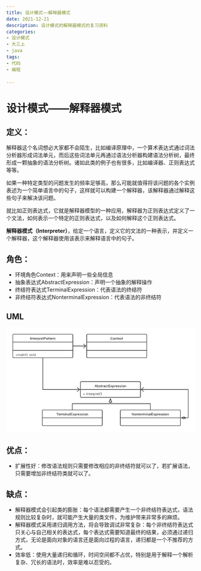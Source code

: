 ```yaml
---
title: 设计模式——解释器模式
date: 2021-12-21
description: 设计模式的解释器模式的复习资料
categories:
- 设计模式
- 大三上
- java
tags:
- 代码
- 编程

---
```


# 设计模式——解释器模式

## 定义：

解释器这个名词想必大家都不会陌生，比如编译原理中，一个算术表达式通过词法分析器形成词法单元，而后这些词法单元再通过语法分析器构建语法分析树，最终形成一颗抽象的语法分析树。诸如此类的例子也有很多，比如编译器、正则表达式等等。

如果一种特定类型的问题发生的频率足够高，那么可能就值得将该问题的各个实例表述为一个简单语言中的句子，这样就可以构建一个解释器，该解释器通过解释这些句子来解决该问题。

就比如正则表达式，它就是解释器模型的一种应用，解释器为正则表达式定义了一个文法，如何表示一个特定的正则表达式，以及如何解释这个正则表达式。

**解释器模式（Interpreter）**，给定一个语言，定义它的文法的一种表示，并定义一个解释器，这个解释器使用该表示来解释语言中的句子。

## 角色：

- 环境角色Context：用来声明一些全局信息
- 抽象表达式AbstractExpression：声明一个抽象的解释操作
- 终结符表达式TerminalExpression：代表语法的终结符
- 非终结符表达式NonterminalExpression：代表语法的非终结符

## UML

![interpretPattern](../../.vuepress/public/img/interpretPattern.png)

## 优点：

- 扩展性好：修改语法规则只需要修改相应的非终结符就可以了，若扩展语法，只需要增加非终结符类就可以了。

## 缺点：

- 解释器模式会引起类的膨胀：每个语法都需要产生一个非终结符表达式，语法规则比较复杂时，就可能产生大量的类文件，为维护带来非常多的麻烦。
- 解释器模式采用递归调用方法，将会导致调试非常复杂：每个非终结符表达式只关心与自己相关的表达式，每个表达式需要知道最终的结果，必须通过递归方式，无论是面向对象的语言还是面向过程的语言，递归都是一个不推荐的方式。
- 效率低：使用大量递归和循环，时间空间都不占优，特别是用于解释一个解析复杂、冗长的语法时，效率是难以忍受的。

